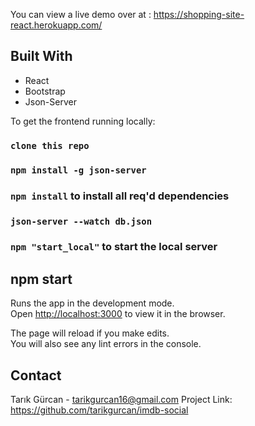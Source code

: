 You can view a live demo over at : https://shopping-site-react.herokuapp.com/


## Built With

- React
- Bootstrap
- Json-Server


To get the frontend running locally:

### `clone this repo`
### `npm install -g json-server`
### `npm install` to install all req'd dependencies
### `json-server --watch db.json`
### `npm "start_local"` to start the local server

## npm start

Runs the app in the development mode.\
Open [http://localhost:3000](http://localhost:3000) to view it in the browser.

The page will reload if you make edits.\
You will also see any lint errors in the console.

## Contact

Tarık Gürcan - tarikgurcan16@gmail.com
Project Link: https://github.com/tarikgurcan/imdb-social
